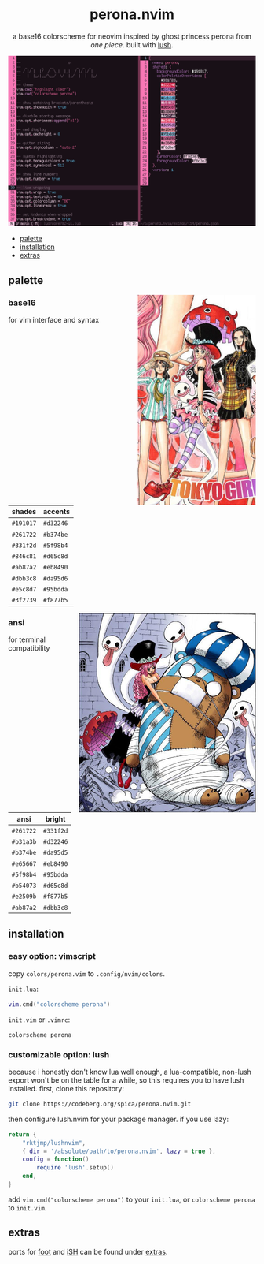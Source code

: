 <div align="center">

# perona.nvim

a base16 colorscheme for neovim inspired by ghost princess perona from *one piece*. built with [lush](https://github.com/rktjmp/lush.nvim/).

<img src="assets/grim.png" alt="perona" width="960">

</div>

+ <a href="#palette">palette</a>
+ <a href="#installation">installation</a>
+ <a href="extras">extras</a>

<a name="palette"></a>
## palette

<img src="assets/921-crop.jpeg" align="right" width="240px" alt="chapter 921">

### base16

for vim interface and syntax

| shades    | accents   |
| --------- | --------- |
| `#191017` | `#d32246` |
| `#261722` | `#b374be`|
| `#331f2d` | `#5f98b4` |
| `#846c81` | `#d65c8d` |
| `#ab87a2` | `#eb8490` |
| `#dbb3c8` | `#da95d6` |
| `#e5c8d7` | `#95bdda` |
| `#3f2739` | `#f877b5` |

<img src="assets/658-crop.jpeg" align="right" width="360px" alt="chapter 658">

### ansi

for terminal compatibility

| ansi      | bright    |
| --------- | --------- |
| `#261722` | `#331f2d` |
| `#b31a3b` | `#d32246` |
| `#b374be` | `#da95d5` |
| `#e65667` | `#eb8490` |
| `#5f98b4` | `#95bdda` |
| `#b54073` | `#d65c8d` |
| `#e2509b` | `#f877b5` |
| `#ab87a2` | `#dbb3c8` |

<a name="installation"></a>
## installation

### easy option: vimscript

copy `colors/perona.vim` to `.config/nvim/colors`.

`init.lua`:

```lua
vim.cmd("colorscheme perona")
```

`init.vim` or `.vimrc`:

```vimscript
colorscheme perona
```

### customizable option: lush
because i honestly don't know lua well enough, a lua-compatible, non-lush export won't be on the table for a while, so this requires you to have lush installed. first, clone this repository:

```bash
git clone https://codeberg.org/spica/perona.nvim.git
```

then configure lush.nvim for your package manager. if you use lazy:

```lua
return {
    "rktjmp/lushnvim",
    { dir = '/absolute/path/to/perona.nvim', lazy = true },
    config = function()
        require 'lush'.setup()
    end,
}
```

add `vim.cmd("colorscheme perona")` to your `init.lua`, or `colorscheme perona` to `init.vim`.

<a name="extras"></a>
## extras

ports for [foot](https://codeberg.org/dnkl/foot) and [iSH](https://github.com/ish-app/ish) can be found under <a href="https://codeberg.org/spica/perona.nvim/src/branch/dev/extras">extras</a>.
